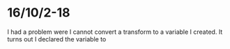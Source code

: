 # 16/10/2-18

I had a problem were I cannot convert a transform to a variable I created. It turns out I declared the variable to 
